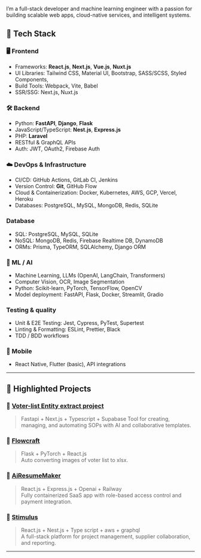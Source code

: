 
I’m a full-stack developer and machine learning engineer with a passion for building scalable web apps, cloud-native services, and intelligent systems.

## 🚀 Tech Stack

### 🖥 Frontend
- Frameworks: **React.js**, **Next.js**, **Vue.js**, **Nuxt.js**
- UI Libraries: Tailwind CSS, Material UI, Bootstrap, SASS/SCSS, Styled Components,
- Build Tools: Webpack, Vite, Babel
- SSR/SSG: Next.js, Nuxt.js

### 🛠 Backend
- Python: **FastAPI**, **Django**, **Flask**
- JavaScript/TypeScript: **Nest.js**, **Express.js**
- PHP: **Laravel**
- RESTful & GraphQL APIs
- Auth: JWT, OAuth2, Firebase Auth

### ☁️ DevOps & Infrastructure
- CI/CD: GitHub Actions, GitLab CI, Jenkins
- Version Control: **Git**, GitHub Flow
- Cloud & Containerization: Docker, Kubernetes, AWS, GCP, Vercel, Heroku
- Databases: PostgreSQL, MySQL, MongoDB, Redis, SQLite

### Database
- SQL: PostgreSQL, MySQL, SQLite
- NoSQL: MongoDB, Redis, Firebase Realtime DB, DynamoDB
- ORMs: Prisma, TypeORM, SQLAlchemy, Django ORM
  
### 🤖 ML / AI
- Machine Learning, LLMs (OpenAI, LangChain, Transformers)
- Computer Vision, OCR, Image Segmentation
- Python: Scikit-learn, PyTorch, TensorFlow, OpenCV
- Model deployment: FastAPI, Flask, Docker, Streamlit, Gradio

### Testing & quality
- Unit & E2E Testing: Jest, Cypress, PyTest, Supertest
- Linting & Formatting: ESLint, Prettier, Black
- TDD / BDD workflows
  
### 📱 Mobile
- React Native, Flutter (basic), API integrations

---

## 📂 Highlighted Projects

### 🔷 [Voter-list Entity extract project](https://github.com/elderNova126/voter_list_projects)
> Fastapi + Next.js + Typescript + Supabase
Tool for creating, managing, and automating SOPs with AI and collaborative templates.

### 🔷 [Flowcraft](https://github.com/shagunmistry/FlowCraft)
> Flask + PyTorch + React.js  
Auto converting images of voter list to xlsx.

### 🔷 [AiResumeMaker](https://github.com/elderNova126/AiResumeMaker)
> React.js + Express.js + Openai + Railway  
Fully containerized SaaS app with role-based access control and payment integration.

### 🔷 [Stimulus](https://github.com/elderNova126/StimulusApp)
> React.js + Nest.js + Type script + aws + graphql  
A full-stack platform for project management, supplier collaboration, and reporting.

---

